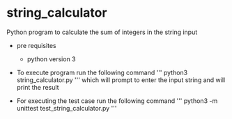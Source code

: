 # string_calculator
Python program to calculate the sum of integers in the string input

* pre requisites
  - python version 3

* To execute program run the following command
   '''
   python3 string_calculator.py
   '''
   which will prompt to enter the input string and will print the result

* For executing the test case run the following command
  '''
  python3 -m unittest test_string_calculator.py
  '''
